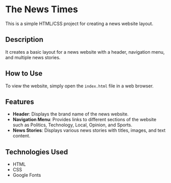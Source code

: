 # The News Times

This is a simple HTML/CSS project for creating a news website layout.

## Description

It creates a basic layout for a news website with a header, navigation menu, and multiple news stories.

## How to Use

To view the website, simply open the `index.html` file in a web browser.

## Features

- **Header**: Displays the brand name of the news website.
- **Navigation Menu**: Provides links to different sections of the website such as Politics, Technology, Local, Opinion, and Sports.
- **News Stories**: Displays various news stories with titles, images, and text content.

## Technologies Used

- HTML
- CSS
- Google Fonts
